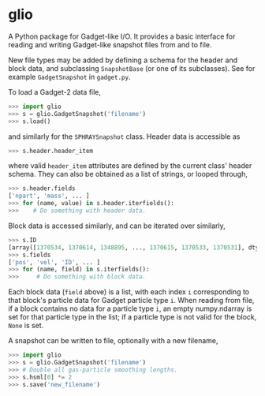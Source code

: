 glio
====

A Python package for Gadget-like I/O. It provides a basic interface for reading
and writing Gadget-like snapshot files from and to file.

New file types may be added by defining a schema for the header and block data,
and subclassing `SnapshotBase` (or one of its subclasses). See for example
`GadgetSnapshot` in `gadget.py`.

To load a Gadget-2 data file,

```python
>>> import glio
>>> s = glio.GadgetSnapshot('filename')
>>> s.load()
```

and similarly for the `SPHRAYSnapshot` class. Header data is accessible as

```python
>>> s.header.header_item
```

where valid `header_item` attributes are defined by the current class' header
schema. They can also be obtained as a list of strings, or looped through,

```python
>>> s.header.fields
['npart', 'mass', ... ]
>>> for (name, value) in s.header.iterfields():
>>>    # Do something with header data.
```

Block data is accessed similarly, and can be iterated over similarly,

```python
>>> s.ID
[array([1370534, 1370614, 1348895, ..., 1370615, 1370533, 1370531], dtype=uint32), ... ]
>>> s.fields
['pos', 'vel', 'ID', ... ]
>>> for (name, field) in s.iterfields():
>>>     # Do something with block data.
```

Each block data (`field` above) is a list, with each index `i` corresponding to
that block's particle data for Gadget particle type `i`. When reading from file,
if a block contains no data for a particle type `i`, an empty numpy.ndarray is
set for that particle type in the list; if a particle type is not valid for the
block, `None` is set.

A snapshot can be written to file, optionally with a new filename,

```python
>>> import glio
>>> s = glio.GadgetSnapshot('filename')
>>> # Double all gas-particle smoothing lengths.
>>> s.hsml[0] *= 2
>>> s.save('new_filename')
```
